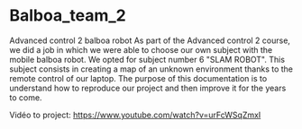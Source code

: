 # Balboa_team_2
Advanced control 2 balboa robot
As part of the Advanced control 2 course, we did a job in which we were able to choose our own subject with the mobile balboa robot. We opted for subject number 6 "SLAM ROBOT". This subject consists in creating a map of an unknown environment thanks to the remote control of our laptop. The purpose of this documentation is to understand how to reproduce our project and then improve it for the years to come.

Vidéo to project: https://www.youtube.com/watch?v=urFcWSqZmxI
